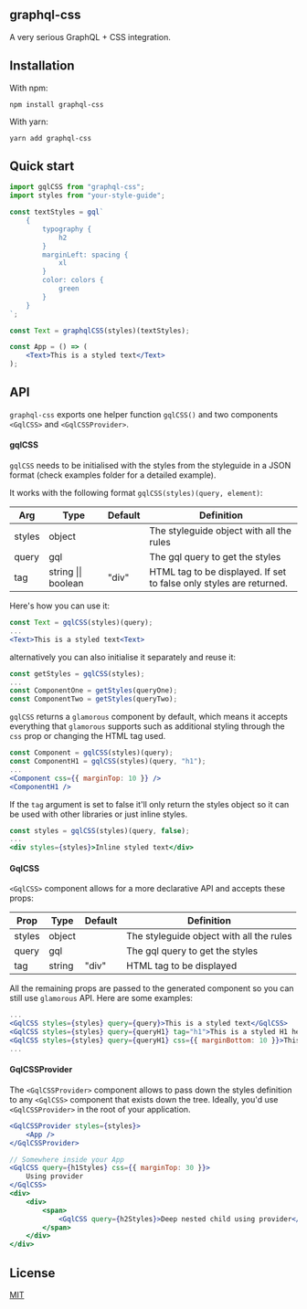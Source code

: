 ## graphql-css

A very serious GraphQL + CSS integration.

## Installation

With npm:

`npm install graphql-css`

With yarn:

`yarn add graphql-css`

## Quick start

```jsx
import gqlCSS from "graphql-css";
import styles from "your-style-guide";

const textStyles = gql`
    {
        typography {
            h2
        }
        marginLeft: spacing {
            xl
        }
        color: colors {
            green
        }
    }
`;

const Text = graphqlCSS(styles)(textStyles);

const App = () => (
    <Text>This is a styled text</Text>
);
```

## API

`graphql-css` exports one helper function `gqlCSS()` and two components `<GqlCSS>` and `<GqlCSSProvider>`.

#### gqlCSS
`gqlCSS` needs to be initialised with the styles from the styleguide in a JSON format (check examples folder for a detailed example).

It works with the following format `gqlCSS(styles)(query, element)`:

| Arg           | Type            | Default                           | Definition                                                                                                                                    |
| -------------- | --------------- | --------------------------------- | --------------------------------------------------------------------------------------------------------------------------------------------- |
| styles       | object          |       | The styleguide object with all the rules |
| query       | gql          |       | The gql query to get the styles |
| tag       | string \|\| boolean         | "div"      | HTML tag to be displayed. If set to false only styles are returned. |

Here's how you can use it:

```jsx
const Text = gqlCSS(styles)(query);
...
<Text>This is a styled text<Text>
```
alternatively you can also initialise it separately and reuse it:
```jsx
const getStyles = gqlCSS(styles);
...
const ComponentOne = getStyles(queryOne);
const ComponentTwo = getStyles(queryTwo);
```

`gqlCSS` returns a `glamorous` component by default, which means it accepts everything that `glamorous` supports such as additional styling through the `css` prop or changing the HTML tag used.

```jsx
const Component = gqlCSS(styles)(query);
const ComponentH1 = gqlCSS(styles)(query, "h1");
...
<Component css={{ marginTop: 10 }} />
<ComponentH1 />
```

If the `tag` argument is set to false it'll only return the styles object so it can be used with other libraries or just inline styles.

```jsx
const styles = gqlCSS(styles)(query, false);
...
<div styles={styles}>Inline styled text</div>
```

#### GqlCSS

`<GqlCSS>` component allows for a more declarative API and accepts these props:

| Prop           | Type            | Default                           | Definition                                                                                                                                    |
| -------------- | --------------- | --------------------------------- | --------------------------------------------------------------------------------------------------------------------------------------------- |
| styles       | object          |       | The styleguide object with all the rules |
| query       | gql          |       | The gql query to get the styles |
| tag       | string          | "div"      | HTML tag to be displayed |

All the remaining props are passed to the generated component so you can still use `glamorous` API. Here are some examples:

```jsx
...
<GqlCSS styles={styles} query={query}>This is a styled text</GqlCSS>
<GqlCSS styles={styles} query={queryH1} tag="h1">This is a styled H1 heading</GqlCSS>
<GqlCSS styles={styles} query={queryH1} css={{ marginBottom: 10 }}>This is a custom styled text</GqlCSS>
...
```

#### GqlCSSProvider
The `<GqlCSSProvider>` component allows to pass down the styles definition to any `<GqlCSS>` component that exists down the tree. Ideally, you'd use `<GqlCSSProvider>` in the root of your application.

```jsx
<GqlCSSProvider styles={styles}>
    <App />
</GqlCSSProvider>

// Somewhere inside your App
<GqlCSS query={h1Styles} css={{ marginTop: 30 }}>
    Using provider
</GqlCSS>
<div>
    <div>
        <span>
            <GqlCSS query={h2Styles}>Deep nested child using provider</GqlCSS>
        </span>
    </div>
</div>
```

## License

[MIT](https://github.com/EDITD/react-responsive-picture/blob/master/LICENSE)
